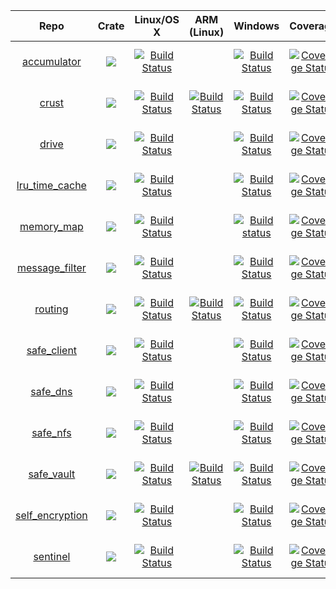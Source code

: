 | Repo                                                           | Crate                                                                                            | Linux/OS X                                                                                                                          | ARM (Linux)                                                                                                                                                             | Windows                                                                                                                                                                     | Coverage                                                                                                                                                                             | Issues                                                                                                                                          |
|:--------------------------------------------------------------:|:------------------------------------------------------------------------------------------------:|:-----------------------------------------------------------------------------------------------------------------------------------:|:-----------------------------------------------------------------------------------------------------------------------------------------------------------------------:|:---------------------------------------------------------------------------------------------------------------------------------------------------------------------------:|:------------------------------------------------------------------------------------------------------------------------------------------------------------------------------------:|:-----------------------------------------------------------------------------------------------------------------------------------------------:|
| [accumulator](https://github.com/maidsafe/accumulator)         | [![](http://meritbadge.herokuapp.com/accumulator)](https://crates.io/crates/accumulator)         | [![Build Status](https://travis-ci.org/maidsafe/accumulator.svg?branch=master)](https://travis-ci.org/maidsafe/accumulator)         |                                                                                                                                                                         | [![Build Status](http://ci.maidsafe.net:8080/buildStatus/icon?job=accumulator_win64_status_badge)](http://ci.maidsafe.net:8080/job/accumulator_win64_status_badge/)         | [![Coverage Status](https://coveralls.io/repos/maidsafe/accumulator/badge.svg?branch=master&service=github)](https://coveralls.io/github/maidsafe/accumulator?branch=master)         | [![Stories in Ready](https://badge.waffle.io/maidsafe/accumulator.png?label=ready&title=Ready)](https://waffle.io/maidsafe/accumulator)         |
| [crust](https://github.com/maidsafe/crust)                     | [![](http://meritbadge.herokuapp.com/crust)](https://crates.io/crates/crust)                     | [![Build Status](https://travis-ci.org/maidsafe/crust.svg?branch=master)](https://travis-ci.org/maidsafe/crust)                     | [![Build Status](http://ci.maidsafe.net:8080/buildStatus/icon?job=crust_arm_status_badge)](http://ci.maidsafe.net:8080/job/crust_arm_status_badge/)                     | [![Build Status](http://ci.maidsafe.net:8080/buildStatus/icon?job=crust_win64_status_badge)](http://ci.maidsafe.net:8080/job/crust_win64_status_badge/)                     | [![Coverage Status](https://coveralls.io/repos/maidsafe/crust/badge.svg?branch=master&service=github)](https://coveralls.io/github/maidsafe/crust?branch=master)                     | [![Stories in Ready](https://badge.waffle.io/maidsafe/crust.png?label=ready&title=Ready)](https://waffle.io/maidsafe/crust)                     |
| [drive](https://github.com/maidsafe/drive)                     | [![](http://meritbadge.herokuapp.com/drive)](https://crates.io/crates/drive)                     | [![Build Status](https://travis-ci.org/maidsafe/drive.svg?branch=master)](https://travis-ci.org/maidsafe/drive)                     |                                                                                                                                                                         | [![Build Status](http://ci.maidsafe.net:8080/buildStatus/icon?job=drive_win64_status_badge)](http://ci.maidsafe.net:8080/job/drive_win64_status_badge/)                     | [![Coverage Status](https://coveralls.io/repos/maidsafe/drive/badge.svg?branch=master&service=github)](https://coveralls.io/github/maidsafe/drive?branch=master)                     | [![Stories in Ready](https://badge.waffle.io/maidsafe/drive.png?label=ready&title=Ready)](https://waffle.io/maidsafe/drive)                     |
| [lru_time_cache](https://github.com/maidsafe/lru_time_cache)   | [![](http://meritbadge.herokuapp.com/lru_time_cache)](https://crates.io/crates/lru_time_cache)   | [![Build Status](https://travis-ci.org/maidsafe/lru_time_cache.svg?branch=master)](https://travis-ci.org/maidsafe/lru_time_cache)   |                                                                                                                                                                         | [![Build Status](http://ci.maidsafe.net:8080/buildStatus/icon?job=lru_time_cache_win64_status_badge)](http://ci.maidsafe.net:8080/job/lru_time_cache_win64_status_badge/)   | [![Coverage Status](https://coveralls.io/repos/maidsafe/lru_time_cache/badge.svg?branch=master&service=github)](https://coveralls.io/github/maidsafe/lru_time_cache?branch=master)   | [![Stories in Ready](https://badge.waffle.io/maidsafe/lru_time_cache.png?label=ready&title=Ready)](https://waffle.io/maidsafe/lru_time_cache)   |
| [memory_map](https://github.com/maidsafe/memory_map)           | [![](http://meritbadge.herokuapp.com/memory_map)](https://crates.io/crates/memory_map)           | [![Build Status](https://travis-ci.org/maidsafe/memory_map.svg?branch=master)](https://travis-ci.org/maidsafe/memory_map)           |                                                                                                                                                                         | [![Build status](https://ci.appveyor.com/api/projects/status/8dc616koi5oarjq2?svg=true)](https://ci.appveyor.com/project/dirvine/memory-map)                                | [![Coverage Status](https://coveralls.io/repos/maidsafe/memory_map/badge.svg?branch=master&service=github)](https://coveralls.io/github/maidsafe/memory_map?branch=master)           | [![Stories in Ready](https://badge.waffle.io/maidsafe/memory_map.png?label=ready&title=Ready)](https://waffle.io/maidsafe/memory_map)           |
| [message_filter](https://github.com/maidsafe/message_filter)   | [![](http://meritbadge.herokuapp.com/message_filter)](https://crates.io/crates/message_filter)   | [![Build Status](https://travis-ci.org/maidsafe/message_filter.svg?branch=master)](https://travis-ci.org/maidsafe/message_filter)   |                                                                                                                                                                         | [![Build Status](http://ci.maidsafe.net:8080/buildStatus/icon?job=message_filter_win64_status_badge)](http://ci.maidsafe.net:8080/job/message_filter_win64_status_badge/)   | [![Coverage Status](https://coveralls.io/repos/maidsafe/message_filter/badge.svg?branch=master&service=github)](https://coveralls.io/github/maidsafe/message_filter?branch=master)   | [![Stories in Ready](https://badge.waffle.io/maidsafe/message_filter.png?label=ready&title=Ready)](https://waffle.io/maidsafe/message_filter)   |
| [routing](https://github.com/maidsafe/routing)                 | [![](http://meritbadge.herokuapp.com/routing)](https://crates.io/crates/routing)                 | [![Build Status](https://travis-ci.org/maidsafe/routing.svg?branch=master)](https://travis-ci.org/maidsafe/routing)                 | [![Build Status](http://ci.maidsafe.net:8080/buildStatus/icon?job=routing_arm_status_badge)](http://ci.maidsafe.net:8080/job/routing_arm_status_badge/)                 | [![Build Status](http://ci.maidsafe.net:8080/buildStatus/icon?job=routing_win64_status_badge)](http://ci.maidsafe.net:8080/job/routing_win64_status_badge/)                 | [![Coverage Status](https://coveralls.io/repos/maidsafe/routing/badge.svg?branch=master&service=github)](https://coveralls.io/github/maidsafe/routing?branch=master)                 | [![Stories in Ready](https://badge.waffle.io/maidsafe/routing.png?label=ready&title=Ready)](https://waffle.io/maidsafe/routing)                 |
| [safe_client](https://github.com/maidsafe/safe_client)         | [![](http://meritbadge.herokuapp.com/safe_client)](https://crates.io/crates/safe_client)         | [![Build Status](https://travis-ci.org/maidsafe/safe_client.svg?branch=master)](https://travis-ci.org/maidsafe/safe_client)         |                                                                                                                                                                         | [![Build Status](http://ci.maidsafe.net:8080/buildStatus/icon?job=safe_client_win64_status_badge)](http://ci.maidsafe.net:8080/job/safe_client_win64_status_badge/)         | [![Coverage Status](https://coveralls.io/repos/maidsafe/safe_client/badge.svg?branch=master&service=github)](https://coveralls.io/github/maidsafe/safe_client?branch=master)         | [![Stories in Ready](https://badge.waffle.io/maidsafe/safe_client.png?label=ready&title=Ready)](https://waffle.io/maidsafe/safe_client)         |
| [safe_dns](https://github.com/maidsafe/safe_dns)               | [![](http://meritbadge.herokuapp.com/safe_dns)](https://crates.io/crates/safe_dns)               | [![Build Status](https://travis-ci.org/maidsafe/safe_dns.svg?branch=master)](https://travis-ci.org/maidsafe/safe_dns)               |                                                                                                                                                                         | [![Build Status](http://ci.maidsafe.net:8080/buildStatus/icon?job=safe_dns_win64_status_badge)](http://ci.maidsafe.net:8080/job/safe_dns_win64_status_badge/)               | [![Coverage Status](https://coveralls.io/repos/maidsafe/safe_dns/badge.svg?branch=master&service=github)](https://coveralls.io/github/maidsafe/safe_dns?branch=master)               | [![Stories in Ready](https://badge.waffle.io/maidsafe/safe_dns.png?label=ready&title=Ready)](https://waffle.io/maidsafe/safe_dns)               |
| [safe_nfs](https://github.com/maidsafe/safe_nfs)               | [![](http://meritbadge.herokuapp.com/safe_nfs)](https://crates.io/crates/safe_nfs)               | [![Build Status](https://travis-ci.org/maidsafe/safe_nfs.svg?branch=master)](https://travis-ci.org/maidsafe/safe_nfs)               |                                                                                                                                                                         | [![Build Status](http://ci.maidsafe.net:8080/buildStatus/icon?job=safe_nfs_win64_status_badge)](http://ci.maidsafe.net:8080/job/safe_nfs_win64_status_badge/)               | [![Coverage Status](https://coveralls.io/repos/maidsafe/safe_nfs/badge.svg?branch=master&service=github)](https://coveralls.io/github/maidsafe/safe_nfs?branch=master)               | [![Stories in Ready](https://badge.waffle.io/maidsafe/safe_nfs.png?label=ready&title=Ready)](https://waffle.io/maidsafe/safe_nfs)               |
| [safe_vault](https://github.com/maidsafe/safe_vault)           | [![](http://meritbadge.herokuapp.com/safe_vault)](https://crates.io/crates/safe_vault)           | [![Build Status](https://travis-ci.org/maidsafe/safe_vault.svg?branch=master)](https://travis-ci.org/maidsafe/safe_vault)           | [![Build Status](http://ci.maidsafe.net:8080/buildStatus/icon?job=safe_vault_arm_status_badge)](http://ci.maidsafe.net:8080/job/safe_vault_arm_status_badge/)           | [![Build Status](http://ci.maidsafe.net:8080/buildStatus/icon?job=safe_vault_win64_status_badge)](http://ci.maidsafe.net:8080/job/safe_vault_win64_status_badge/)           | [![Coverage Status](https://coveralls.io/repos/maidsafe/safe_vault/badge.svg?branch=master&service=github)](https://coveralls.io/github/maidsafe/safe_vault?branch=master)           | [![Stories in Ready](https://badge.waffle.io/maidsafe/safe_vault.png?label=ready&title=Ready)](https://waffle.io/maidsafe/safe_vault)           |
| [self_encryption](https://github.com/maidsafe/self_encryption) | [![](http://meritbadge.herokuapp.com/self_encryption)](https://crates.io/crates/self_encryption) | [![Build Status](https://travis-ci.org/maidsafe/self_encryption.svg?branch=master)](https://travis-ci.org/maidsafe/self_encryption) |                                                                                                                                                                         | [![Build Status](http://ci.maidsafe.net:8080/buildStatus/icon?job=self_encryption_win64_status_badge)](http://ci.maidsafe.net:8080/job/self_encryption_win64_status_badge/) | [![Coverage Status](https://coveralls.io/repos/maidsafe/self_encryption/badge.svg?branch=master&service=github)](https://coveralls.io/github/maidsafe/self_encryption?branch=master) | [![Stories in Ready](https://badge.waffle.io/maidsafe/self_encryption.png?label=ready&title=Ready)](https://waffle.io/maidsafe/self_encryption) |
| [sentinel](https://github.com/maidsafe/sentinel)               | [![](http://meritbadge.herokuapp.com/sentinel)](https://crates.io/crates/sentinel)               | [![Build Status](https://travis-ci.org/maidsafe/sentinel.svg?branch=master)](https://travis-ci.org/maidsafe/sentinel)               |                                                                                                                                                                         | [![Build Status](http://ci.maidsafe.net:8080/buildStatus/icon?job=sentinel_win64_status_badge)](http://ci.maidsafe.net:8080/job/sentinel_win64_status_badge/)               | [![Coverage Status](https://coveralls.io/repos/maidsafe/sentinel/badge.svg?branch=master&service=github)](https://coveralls.io/github/maidsafe/sentinel?branch=master)               | [![Stories in Ready](https://badge.waffle.io/maidsafe/sentinel.png?label=ready&title=Ready)](https://waffle.io/maidsafe/sentinel)               |
